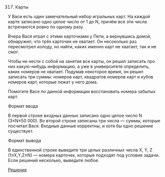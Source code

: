 317. Карты


У Васи есть один замечательный набор игральных карт. На каждой карте записано одно целое число от 1 до N, причём все эти числа встречаются ровно по одному разу.

Вчера Вася играл с этими карточками у Пети, а вернувшись домой, обнаружил, что трёх карточек не хватает. Он несоколько раз пересмотрел колоду, но найти, каких именно карт не хватает, так и не смог.

Чтобы не нести с собой на занятия все карты, он решил записать про них какую-нибудь информацию, а уже в университете определить, каких номеров не хватает. Подумав некоторое время, он решил записать три суммы: номеров карт, квадратов номеров карт и кубов номеров карт, которые лежат у него дома.

Помогите Васе по данной информации восстановить номера забытых карт.

Формат ввода

В первой строке входных данных записано одно целое число N (3≤N≤50 000). Во второй строке записаны три числа — суммы, которые посчитал Вася. Входные данные корректны, и хотя бы одно решение существует.

Формат вывода

В единственной строке выведите три целых различных числа X, Y, Z (1≤X,Y,Z≤N) — номера карточек, которые подходят под условие задачи. Если решений несколько, выведите любое.

[Решение](solution.cpp)